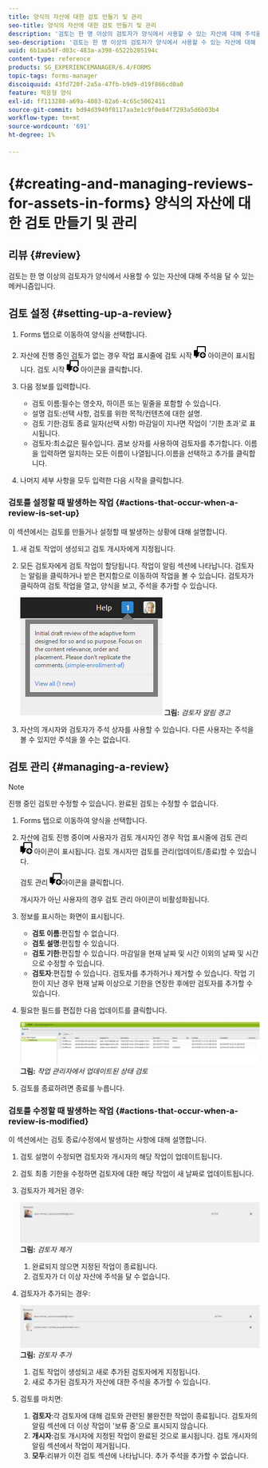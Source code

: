 ```yaml
---
title: 양식의 자산에 대한 검토 만들기 및 관리
seo-title: 양식의 자산에 대한 검토 만들기 및 관리
description: '검토는 한 명 이상의 검토자가 양식에서 사용할 수 있는 자산에 대해 주석을 달 수 있는 메커니즘입니다. '
seo-description: '검토는 한 명 이상의 검토자가 양식에서 사용할 수 있는 자산에 대해 주석을 달 수 있는 메커니즘입니다. '
uuid: 6b1aa54f-d03c-483a-a398-6522b285194c
content-type: reference
products: SG_EXPERIENCEMANAGER/6.4/FORMS
topic-tags: forms-manager
discoiquuid: 43fd720f-2a5a-47fb-b9d9-d19f866cd0a0
feature: 적응형 양식
exl-id: ff113288-a69a-4083-82a6-4c65c5062411
source-git-commit: bd94d3949f0117aa3e1c9f0e84f7293a5d6b03b4
workflow-type: tm+mt
source-wordcount: '691'
ht-degree: 1%

---
```


# {#creating-and-managing-reviews-for-assets-in-forms} 양식의 자산에 대한 검토 만들기 및 관리

## 리뷰 {#review}

검토는 한 명 이상의 검토자가 양식에서 사용할 수 있는 자산에 대해 주석을 달 수 있는 메커니즘입니다.

## 검토 설정 {#setting-up-a-review}

1. Forms 탭으로 이동하여 양식을 선택합니다.
1. 자산에 진행 중인 검토가 없는 경우 작업 표시줄에 검토 시작 ![aem6forms_review_chat_comment](assets/aem6forms_review_chat_comment.png) 아이콘이 표시됩니다. 검토 시작 ![aem6forms_review_chat_comment](assets/aem6forms_review_chat_comment.png) 아이콘을 클릭합니다.
1. 다음 정보를 입력합니다.

   * 검토 이름:필수는 영숫자, 하이픈 또는 밑줄을 포함할 수 있습니다.
   * 설명 검토:선택 사항, 검토를 위한 목적/컨텐츠에 대한 설명.
   * 검토 기한:검토 종료 일자(선택 사항) 마감일이 지나면 작업이 &#39;기한 초과&#39;로 표시됩니다.
   * 검토자:최소값은 필수입니다. 콤보 상자를 사용하여 검토자를 추가합니다. 이름을 입력하면 일치하는 모든 이름이 나열됩니다.이름을 선택하고 추가를 클릭합니다.

1. 나머지 세부 사항을 모두 입력한 다음 시작을 클릭합니다.

### 검토를 설정할 때 발생하는 작업 {#actions-that-occur-when-a-review-is-set-up}

이 섹션에서는 검토를 만들거나 설정할 때 발생하는 상황에 대해 설명합니다.

1. 새 검토 작업이 생성되고 검토 개시자에게 지정됩니다.
1. 모든 검토자에게 검토 작업이 할당됩니다. 작업이 알림 섹션에 나타납니다. 검토자는 알림을 클릭하거나 받은 편지함으로 이동하여 작업을 볼 수 있습니다. 검토자가 클릭하여 검토 작업을 열고, 양식을 보고, 주석을 추가할 수 있습니다.

   ![검토자 알림 경고](assets/noti.png)
   **그림:** *검토자 알림 경고*

1. 자산의 개시자와 검토자가 주석 상자를 사용할 수 있습니다. 다른 사용자는 주석을 볼 수 있지만 주석을 쓸 수는 없습니다.

## 검토 관리 {#managing-a-review}

>[!NOTE]
>
>진행 중인 검토만 수정할 수 있습니다. 완료된 검토는 수정할 수 없습니다.

1. Forms 탭으로 이동하여 양식을 선택합니다.

1. 자산에 검토 진행 중이며 사용자가 검토 개시자인 경우 작업 표시줄에 검토 관리 ![aem6forms_review_chat_comment](assets/aem6forms_review_chat_comment.png) 아이콘이 표시됩니다. 검토 개시자만 검토를 관리(업데이트/종료)할 수 있습니다.

   검토 관리 ![aem6forms_review_chat_comment](assets/aem6forms_review_chat_comment.png)아이콘을 클릭합니다.

   개시자가 아닌 사용자의 경우 검토 관리 아이콘이 비활성화됩니다.

1. 정보를 표시하는 화면이 표시됩니다.

   * **검토 이름**:편집할 수 없습니다.
   * **검토 설명**:편집할 수 있습니다.
   * **검토 기한**:편집할 수 있습니다. 마감일을 현재 날짜 및 시간 이외의 날짜 및 시간으로 수정할 수 있습니다.
   * **검토자**:편집할 수 있습니다. 검토자를 추가하거나 제거할 수 있습니다. 작업 기한이 지난 경우 현재 날짜 이상으로 기한을 연장한 후에만 검토자를 추가할 수 있습니다.

1. 필요한 필드를 편집한 다음 업데이트를 클릭합니다.

   ![작업 관리자에서 업데이트된 상태 검토](assets/tskmgr.png)
   **그림:** *작업 관리자에서 업데이트된 상태 검토*

1. 검토를 종료하려면 종료를 누릅니다.

### 검토를 수정할 때 발생하는 작업 {#actions-that-occur-when-a-review-is-modified}

이 섹션에서는 검토 종료/수정에서 발생하는 사항에 대해 설명합니다.

1. 검토 설명이 수정되면 검토자와 개시자의 해당 작업이 업데이트됩니다.
1. 검토 최종 기한을 수정하면 검토자에 대한 해당 작업이 새 날짜로 업데이트됩니다.

1. 검토자가 제거된 경우:

   ![검토자 제거](assets/removeduser.png)
   **그림:** *검토자 제거*

   1. 완료되지 않으면 지정된 작업이 종료됩니다.
   1. 검토자가 더 이상 자산에 주석을 달 수 없습니다.

1. 검토자가 추가되는 경우:

   ![검토자 추가](assets/addedreviewer.png)
   **그림:** *검토자 추가*

   1. 검토 작업이 생성되고 새로 추가된 검토자에게 지정됩니다.
   1. 새로 추가된 검토자가 자산에 대한 주석을 추가할 수 있습니다.

1. 검토를 마치면:

   1. **검토자**:각 검토자에 대해 검토와 관련된 불완전한 작업이 종료됩니다. 검토자의 알림 섹션에 더 이상 작업이 &#39;보류 중&#39;으로 표시되지 않습니다.
   1. **개시자**:검토 개시자에 지정된 작업이 완료된 것으로 표시됩니다. 검토 개시자의 알림 섹션에서 작업이 제거됩니다.
   1. **모두**:리뷰가 이전 검토 섹션에 나타납니다. 추가 주석을 추가할 수 없습니다.
